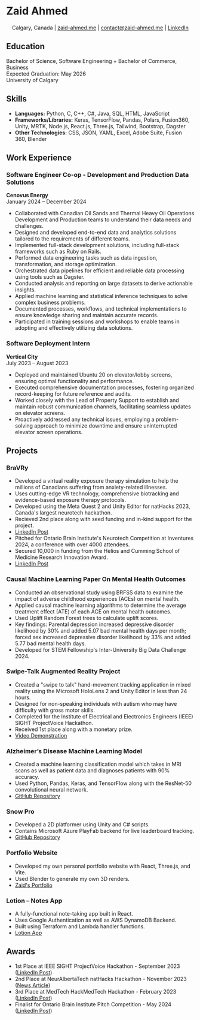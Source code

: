# Zaid Ahmed

<div align="center">

Calgary, Canada | <a href="https://zaid-ahmed.me">zaid-ahmed.me</a> | <a href="mailto:contact@zaid-ahmed.me">contact@zaid-ahmed.me</a> | <a href="https://www.linkedin.com/in/zaid-ahmed88/">LinkedIn</a>

</div>

## Education

Bachelor of Science, Software Engineering + Bachelor of Commerce, Business  
Expected Graduation: May 2026  
University of Calgary

## Skills

- **Languages:** Python, C, C++, C#, Java, SQL, HTML, JavaScript
- **Frameworks/Libraries:** Keras, TensorFlow, Pandas, Polars, Fusion360, Unity, MRTK, Node.js, React.js, Three.js, Tailwind, Bootstrap, Dagster
- **Other Technologies:** CSS, JSON, YAML, Excel, Adobe Suite, Fusion 360, Blender

## Work Experience

### Software Engineer Co-op - Development and Production Data Solutions
**Cenovus Energy**  
January 2024 – December 2024  

- Collaborated with Canadian Oil Sands and Thermal Heavy Oil Operations Development and Production teams to understand their data needs and challenges.
- Designed and developed end-to-end data and analytics solutions tailored to the requirements of different teams.
- Implemented full-stack development solutions, including full-stack frameworks such as Ruby on Rails.
- Performed data engineering tasks such as data ingestion, transformation, and storage optimization.
- Orchestrated data pipelines for efficient and reliable data processing using tools such as Dagster.
- Conducted analysis and reporting on large datasets to derive actionable insights.
- Applied machine learning and statistical inference techniques to solve complex business problems.
- Documented processes, workflows, and technical implementations to ensure knowledge sharing and maintain accurate records.
- Participated in training sessions and workshops to enable teams in adopting and effectively utilizing data solutions.  

### Software Deployment Intern
**Vertical City**  
July 2023 – August 2023  

- Deployed and maintained Ubuntu 20 on elevator/lobby screens, ensuring optimal functionality and performance.
- Executed comprehensive documentation processes, fostering organized record-keeping for future reference and audits.
- Worked closely with the Lead of Property Support to establish and maintain robust communication channels, facilitating seamless updates on elevator screens.
- Proactively addressed any technical issues, employing a problem-solving approach to minimize downtime and ensure uninterrupted elevator screen operations.

## Projects

### BraVRy

- Developed a virtual reality exposure therapy simulation to help the millions of Canadians suffering from
anxiety-related illnesses.
- Uses cutting-edge VR technology, comprehensive biotracking and evidence-based exposure therapy protocols.
- Developed using the Meta Quest 2 and Unity Editor for natHacks 2023, Canada's largest neurotech hackathon.
- Recieved 2nd place along with seed funding and in-kind support for the project.
- [LinkedIn Post](https://www.linkedin.com/feed/update/urn:li:activity:7132226090411913216/)  
- Pitched for Ontario Brain Institute's Neurotech Competition at Inventures 2024, a conference with over 4000 attendees.
- Secured 10,000 in funding from the Helios and Cumming School of Medicine Research Innovation Award.
- [LinkedIn Post](https://www.linkedin.com/feed/update/urn:li:activity:7203527122890493953/)

### Causal Machine Learning Paper On Mental Health Outcomes

- Conducted an observational study using BRFSS data to examine the impact of adverse childhood experiences (ACEs) on mental health.
- Applied causal machine learning algorithms to determine the average treatment effect (ATE) of each ACE on mental health outcomes.
- Used Uplift Random Forest trees to calculate uplift scores.
- Key findings: Parental depression increased depressive disorder likelihood by 30% and added 5.07 bad mental health days per month; forced sex increased depressive disorder likelihood by 33% and added 5.77 bad mental health days.
- Developed for STEM Fellowship's Inter-University Big Data Challenge 2024.

### Swipe-Talk Augmented Reality Project

- Created a "swipe to talk" hand-movement tracking application in mixed reality using the Microsoft HoloLens 2 and Unity Editor in less than 24 hours.
- Designed for non-speaking individuals with autism who may have difficulty with gross motor skills.
- Completed for the Institute of Electrical and Electronics Engineers (IEEE) SIGHT ProjectVoice Hackathon.
- Received 1st place along with a monetary prize.
- [Video Demonstration](https://www.youtube.com/watch?v=3G_DJazPcFc)  

### Alzheimer’s Disease Machine Learning Model

- Created a machine learning classification model which takes in MRI scans as well as patient data and diagnoses patients with 90% accuracy.
- Used Python, Pandas, Keras, and TensorFlow along with the ResNet-50 convolutional neural network.
- [GitHub Repository](https://github.com/zaid-ahmed1/ResNet50-for-Alzheimers-Diagnosis)  

### Snow Pro  

- Developed a 2D platformer using Unity and C# scripts.
- Contains Microsoft Azure PlayFab backend for live leaderboard tracking.
- [GitHub Repository](https://github.com/zaid-ahmed1/Snow-Pro)  


### Portfolio Website  

- Developed my own personal portfolio website with React, Three.js, and Vite.
- Used Blender to generate my own 3D renders.
- [Zaid's Portfolio](https://zaid-ahmed.me)

### Lotion – Notes App  

- A fully-functional note-taking app built in React.
- Uses Google Authentication as well as AWS DynamoDB Backend.
- Built using Terraform and Lambda handler functions.
- [Lotion App](https://dancing-mousse-b4cb28.netlify.app/)

## Awards

- 1st Place at IEEE SIGHT ProjectVoice Hackathon - September 2023 ([LinkedIn Post](https://www.linkedin.com/feed/update/urn:li:activity:7114748287076769792/)) 
- 2nd Place at NeurAlbertaTech natHacks Hackathon - November 2023 ([News Article](https://www.ucalgary.ca/news/ucalgary-students-create-vr-mental-health-platform-enhance-accessibility-treatment))
- 3rd Place at MedTech HackMedTech Hackathon - February 2023 ([LinkedIn Post](https://www.linkedin.com/feed/update/urn:li:activity:7034317764576088064))
- Finalist for Ontario Brain Institute Pitch Competition - May 2024 ([LinkedIn Post](https://www.linkedin.com/feed/update/urn:li:activity:7203527122890493953/))

<!-- ## Volunteer Experiences

### Mentor  
January 2022 – January 2023  
Schulich Ignite

- Taught students how to program in Python using the processing library.
- Debugged code and provided individualized project advice.
- Marked code submissions, providing feedback and advice.

### VP Operations and Finance  
May 2023 – Present  
Robogals UCalgary

- Helping the advancement of representation in the STEM fields through volunteering for and operating the club.
- Handling large-scale financial transactions and sponsor agreements.
- Developing budget guidelines and forecasting the fiscal year.



### High School Math and Science Tutor  
May 2022 – May 2023  
YMCA Calgary

- Helped students find their academic potential as a tutor.
- Provided one-on-one tutoring as well as group lessons.
- Helped students with diploma prep crash course. -->
